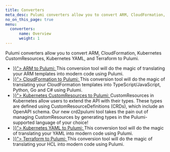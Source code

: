 ```yaml
---
title: Converters
meta_desc: Pulumi converters allow you to convert ARM, CloudFormation, Kubernetes CustomResources, Kubernetes YAML, and Terraform to Pulumi.
no_on_this_page: true
menu:
  converters:
      name: Overview
      weight: 1
---
```


Pulumi converters allow you to convert ARM, CloudFormation, Kubernetes CustomResources, Kubernetes YAML, and Terraform to Pulumi.

<ul class="">
    <li class="pt-4">
        <a class="" href="{{< relref "/arm2pulumi" >}}">
        ARM to Pulumi:
        </a>
        This conversion tool will do the magic of translating your ARM templates into modern code using Pulumi.
    </li>
    <li class="pt-4">
        <a class="" href="{{< relref "/cf2pulumi" >}}">
        CloudFormation to Pulumi:
        </a>
        This conversion tool will do the magic of translating your CloudFormation templates into TypeScript/JavaScript, Python, Go and C# using Pulumi.
    </li>
    <li class="pt-4">
        <a class="" href="{{< relref "/blog/introducing-crd2pulumi" >}}">
        Kubernetes CustomResources to Pulumi:
        </a>
        CustomResources in Kubernetes allow users to extend the API with their types. These types are defined using CustomResourceDefinitions (CRDs), which include an OpenAPI schema.
        Our new crd2pulumi tool takes the pain out of managing CustomResources by generating types in the Pulumi-supported language of your choice!
    </li>
    <li class="pt-4">
        <a class="" href="{{< relref "/kube2pulumi" >}}">
        Kubernetes YAML to Pulumi:
        </a>
        This conversion tool will do the magic of translating your YAML into modern code using Pulumi.
    </li>
    <li class="pt-4">
        <a class="" href="{{< relref "/tf2pulumi" >}}">
        Terraform to Pulumi:
        </a>
        This conversion tool will do the magic of translating your HCL into modern code using Pulumi.
    </li>
</ul>
